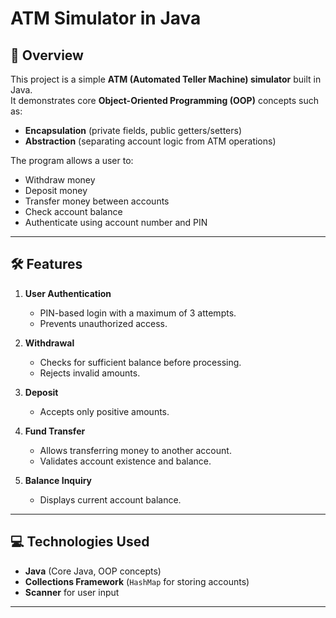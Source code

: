 # ATM Simulator in Java

## 📌 Overview
This project is a simple **ATM (Automated Teller Machine) simulator** built in Java.  
It demonstrates core **Object-Oriented Programming (OOP)** concepts such as:
- **Encapsulation** (private fields, public getters/setters)
- **Abstraction** (separating account logic from ATM operations)

The program allows a user to:
- Withdraw money  
- Deposit money  
- Transfer money between accounts  
- Check account balance  
- Authenticate using account number and PIN  

---

## 🛠 Features
1. **User Authentication**
   - PIN-based login with a maximum of 3 attempts.
   - Prevents unauthorized access.

2. **Withdrawal**
   - Checks for sufficient balance before processing.
   - Rejects invalid amounts.

3. **Deposit**
   - Accepts only positive amounts.

4. **Fund Transfer**
   - Allows transferring money to another account.
   - Validates account existence and balance.

5. **Balance Inquiry**
   - Displays current account balance.

---

## 💻 Technologies Used
- **Java** (Core Java, OOP concepts)
- **Collections Framework** (`HashMap` for storing accounts)
- **Scanner** for user input

---

